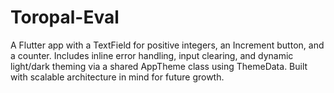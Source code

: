 # Toropal-Eval
A Flutter app with a TextField for positive integers, an Increment button, and a counter. Includes inline error handling, input clearing, and dynamic light/dark theming via a shared AppTheme class using ThemeData. Built with scalable architecture in mind for future growth.

